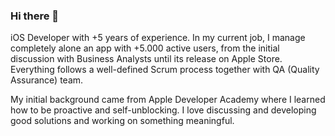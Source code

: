 ### Hi there 👋

iOS Developer with +5 years of experience. In my current job, I manage completely alone an app with +5.000 active users, from the initial discussion with Business Analysts until its release on Apple Store. Everything follows a well-defined Scrum process together with QA (Quality Assurance) team. 

My initial background came from Apple Developer Academy where I learned how to be proactive and self-unblocking. I love discussing and developing good solutions and working on something meaningful. 
